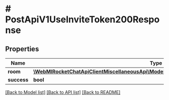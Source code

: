 # # PostApiV1UseInviteToken200Response

## Properties

Name | Type | Description | Notes
------------ | ------------- | ------------- | -------------
**room** | [**\WebMIRocketChatApiClientMiscellaneousApi\Model\PostApiV1UseInviteToken200ResponseRoom**](PostApiV1UseInviteToken200ResponseRoom.md) |  | [optional]
**success** | **bool** |  | [optional]

[[Back to Model list]](../../README.md#models) [[Back to API list]](../../README.md#endpoints) [[Back to README]](../../README.md)
